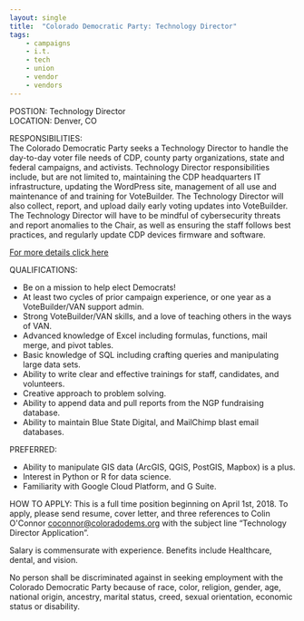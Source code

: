 ```yaml
---
layout: single
title:  "Colorado Democratic Party: Technology Director"
tags: 
    - campaigns
    - i.t.
    - tech
    - union
    - vendor
    - vendors
---
```


POSTION: Technology Director  
LOCATION: Denver, CO  

RESPONSIBILITIES:  
The Colorado Democratic Party seeks a Technology Director to handle the day-to-day
voter file needs of CDP, county party organizations, state and federal campaigns, and
activists. Technology Director responsibilities include, but are not limited to, maintaining the
CDP headquarters IT infrastructure, updating the WordPress site, management of all use
and maintenance of and training for VoteBuilder. The Technology Director will also collect,
report, and upload daily early voting updates into VoteBuilder. The Technology Director will
have to be mindful of cybersecurity threats and report anomalies to the Chair, as well as
ensuring the staff follows best practices, and regularly update CDP devices firmware and
software.

[For more details click here](https://drive.google.com/file/d/0B9_aAEjlRGgQZm9feTJOSWNWM2xTb0VWTTFGcUpkVkJuLVFz/view?usp=sharing)

QUALIFICATIONS:
* Be on a mission to help elect Democrats!
* At least two cycles of prior campaign experience, or one year as a VoteBuilder/VAN support admin.
* Strong VoteBuilder/VAN skills, and a love of teaching others in the ways of VAN.
* Advanced knowledge of Excel including formulas, functions, mail merge, and pivot tables.
* Basic knowledge of SQL including crafting queries and manipulating large data sets.
* Ability to write clear and effective trainings for staff, candidates, and volunteers.
* Creative approach to problem solving.
* Ability to append data and pull reports from the NGP fundraising database.
* Ability to maintain Blue State Digital, and MailChimp blast email databases.

PREFERRED:
* Ability to manipulate GIS data (ArcGIS, QGIS, PostGIS, Mapbox) is a plus.
* Interest in Python or R for data science.
* Familiarity with Google Cloud Platform, and G Suite.

HOW TO APPLY:
This is a full time position beginning on April 1st, 2018.
To apply, please send resume, cover letter, and three references to Colin O'Connor
coconnor@coloradodems.org with the subject line “Technology Director Application”.

Salary is commensurate with experience. Benefits include Healthcare, dental, and vision.

No person shall be discriminated against in seeking employment with the Colorado
Democratic Party because of race, color, religion, gender, age, national origin, ancestry,
marital status, creed, sexual orientation, economic status or disability.
